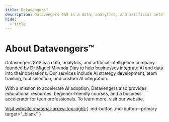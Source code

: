 ```yaml
---
title: Datavengers™
description: Datavengers SAS is a data, analytics, and artificial intelligence company founded by Dr Miguel Miranda Dias to help businesses integrate AI and data into their operations. 
hide:
  - title
---
```


# About Datavengers™

Datavengers SAS is a data, analytics, and artificial intelligence company founded by Dr Miguel Miranda Dias to help businesses integrate AI and data into their operations. Our services include AI strategy development, team training, tool selection, and custom AI integration.

With a mission to accelerate AI adoption, Datavengers also provides educational resources, beginner-friendly courses, and a business accelerator for tech professionals. To learn more, visit our website.

[Visit website :material-arrow-top-right:](https://datavengers.tech){ .md-button .md-button--primary target="_blank" }